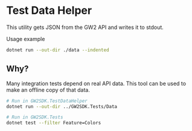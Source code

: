 # Test Data Helper

This utility gets JSON from the GW2 API and writes it to stdout.

Usage example

```sh
dotnet run --out-dir ./data --indented
```

## Why?

Many integration tests depend on real API data. This tool can be used to make an offline copy of that data.

```sh
# Run in GW2SDK.TestDataHelper
dotnet run --out-dir ../GW2SDK.Tests/Data

# Run in GW2SDK.Tests
dotnet test --filter Feature=Colors
```
